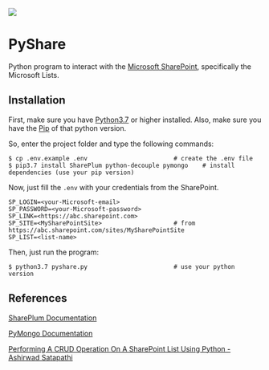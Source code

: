 ![](https://download.logo.wine/logo/SharePoint/SharePoint-Logo.wine.png)

# PyShare
Python program to interact with the [Microsoft SharePoint](https://www.microsoft.com/en-ww/microsoft-365/sharepoint/collaboration), specifically the Microsoft Lists.

## Installation
First, make sure you have [Python3.7](https://www.python.org/) or higher installed. Also, make sure you have the [Pip](https://pypi.org/project/pip/) of that python version.

So, enter the project folder and type the following commands:

```shell
$ cp .env.example .env                        # create the .env file
$ pip3.7 install SharePlum python-decouple pymongo    # install dependencies (use your pip version)
```

Now, just fill the `.env` with your credentials from the SharePoint.
```properties
SP_LOGIN=<your-Microsoft-email>
SP_PASSWORD=<your-Microsoft-password>
SP_LINK=<https://abc.sharepoint.com>
SP_SITE=<MySharePointSite>                    # from https://abc.sharepoint.com/sites/MySharePointSite
SP_LIST=<list-name>
```

Then, just run the program:
```shell
$ python3.7 pyshare.py                        # use your python version
```

## References
[SharePlum Documentation](https://pypi.org/project/SharePlum/)

[PyMongo Documentation](https://pymongo.readthedocs.io/en/stable/)

[Performing A CRUD Operation On A SharePoint List Using Python - Ashirwad Satapathi](https://www.c-sharpcorner.com/article/performing-crud-operation-on-sharepoint-list-using-python/)
